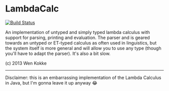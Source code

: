 # LambdaCalc

[![Build Status](https://travis-ci.org/wenkokke/LambdaCalc.png?branch=master)](https://travis-ci.org/wenkokke/LambdaCalc)

An implementation of untyped and simply typed lambda calculus with support for parsing, printing and evaluation.
The parser and is geared towards an untyped or ET-typed calculus as often used in linguistics,
but the system itself is more general and will allow you to use any type (though you'll have to adapt the parser).
It's also a bit slow.

(c) 2013 Wen Kokke

---

Disclaimer: this is an embarrassing implementation of the Lambda Calculus in Java, but I'm gonna leave it up anyway 😂
